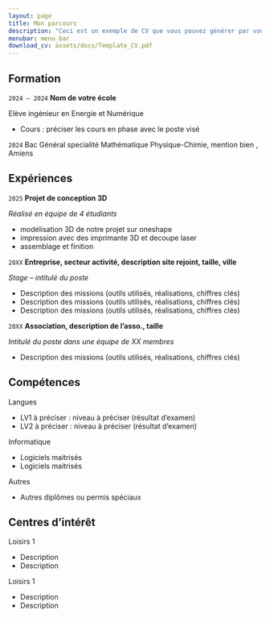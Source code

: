 ```yaml
---
layout: page
title: Mon parcours
description: "Ceci est un exemple de CV que vous pouvez générer par vous-même"
menubar: menu_bar
download_cv: assets/docs/Template_CV.pdf
---
```


## Formation 

`2024 – 2024`
**Nom de votre école**

Elève ingénieur en Energie et Numérique
* Cours : préciser les cours en phase avec le poste visé



`2024`
Bac Général specialité Mathématique Physique-Chimie, mention bien , Amiens

## Expériences

`2025` **Projet de conception 3D**

_Réalisé en équipe de 4 étudiants_
* modélisation 3D de notre projet sur oneshape 
* impression avec des  imprimante 3D et decoupe laser  
* assemblage et finition 


`20XX` **Entreprise, secteur activité, description site rejoint, taille, ville**

_Stage – intitulé du poste_
* Description des missions (outils utilisés, réalisations, chiffres clés)
* Description des missions (outils utilisés, réalisations, chiffres clés)
* Description des missions (outils utilisés, réalisations, chiffres clés)

`20XX` **Association, description de l’asso., taille**

_Intitulé du poste dans une équipe de XX membres_
* Description des missions (outils utilisés, réalisations, chiffres clés)

## Compétences

Langues
* LV1 à préciser : niveau à préciser (résultat d’examen)
* LV2 à préciser : niveau à préciser (résultat d’examen)

Informatique
* Logiciels maitrisés
* Logiciels maitrisés

Autres
* Autres diplômes ou permis spéciaux

## Centres d’intérêt

Loisirs 1
* Description 
* Description 

Loisirs 1
* Description 
* Description 
